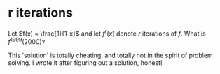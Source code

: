 # r iterations

Let $f(x) = \frac{1}{1-x}$ and let $f^{r}(x)$ denote $r$ iterations of $f$. What is $f^{1999}(2000)$?

This 'solution' is totally cheating, and totally not in the spirit of problem solving. I wrote it after figuring out a solution, honest!
